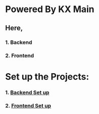 # Powered By KX Main
## Here,
### 1. Backend
### 2. Frontend

# Set up the Projects:
### 1. [Backend Set up](https://github.com/BYSL-Global-Technologies/powered-by-kx-main/blob/development/backend/README.md)
### 2. [Frontend Set up](https://github.com/BYSL-Global-Technologies/powered-by-kx-main/blob/development/fontend/README.md)
